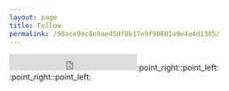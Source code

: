 ```yaml
---
layout: page
title: Follow
permalink: /98ace9ec8e9ae45df8b17e9f90801a9e4a4d1365/
---
```


<iframe src="https://ghbtns.com/github-btn.html?user=goktug97&type=follow&count=true&size=large" frameborder="0" scrolling="0" width="230" height="30" title="GitHub"></iframe>:point_right::point_left:
:point_right::point_left:

